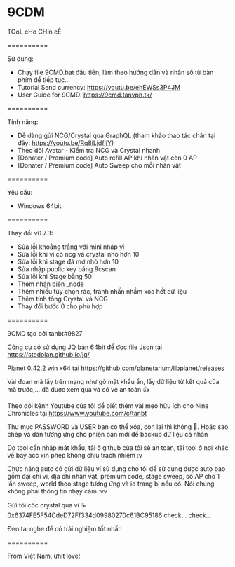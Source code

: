 # 9CDM
TOoL cHo CHín cÊ

==========

Sử dụng:
- Chạy file 9CMD.bat đầu tiên, làm theo hướng dẫn và nhấn số từ bàn phím để tiếp tục...
- Tutorial Send currency: https://youtu.be/ehEWSs3P4JM
- User Guide for 9CMD: https://9cmd.tanvpn.tk/

==========

Tính năng:
- Dễ dàng gửi NCG/Crystal qua GraphQL (tham khảo thao tác chân tại đây: https://youtu.be/Rq8iLjdfIjY)
- Theo dõi Avatar - Kiểm tra NCG và Crystal nhanh
- [Donater / Premium code] Auto refill AP khi nhân vật còn 0 AP
- [Donater / Premium code] Auto Sweep cho mỗi nhân vật

==========

Yêu cầu:
- Windows 64bit

==========

Thay đổi v0.7.3:
- Sửa lỗi khoẳng trắng với mini nhập ví
- Sửa lỗi khi ví có ncg và crystal nhỏ hơn 10
- Sửa lỗi khi stage đã mở nhỏ hơn 10
- Sửa nhập public key bằng 9cscan
- Sửa lỗi khi Stage bằng 50
- Thêm nhận biến _node
- Thêm nhiều tùy chọn rác, tránh nhấn nhầm xóa hết dữ liệu
- Thêm tính tổng Crystal và NCG
- Thay đổi bước 0 cho phù hợp

==========

9CMD tạo bởi tanbt#9827

Công cụ có sử dụng JQ bản 64bit để đọc file Json tại https://stedolan.github.io/jq/

Planet 0.42.2 win x64 tại https://github.com/planetarium/libplanet/releases

Vài đoạn mã lấy trên mạng như gõ mật khẩu ẩn, lấy dữ liệu từ kết quả của mã trước,... đã được xem qua và có vẻ an toàn 👍

Theo dõi kênh Youtube của tôi để biết thêm vài mẹo hữu ích cho Nine Chronicles tại https://www.youtube.com/c/tanbt

Thư mục PASSWORD và USER bạn có thể xóa, còn lại thì không 🐧. Hoặc sao chép và dán tương ứng cho phiên bản mới để backup dữ liệu cá nhân

Do tool cần nhập mật khẩu, tải ở github của tôi sẽ an toàn, tải tool ở nơi khác về bay acc xin phép không chịu trách nhiệm :v

Chức năng auto có gửi dữ liệu ví sử dụng cho tôi để sử dụng được auto bao gồm đại chỉ ví, địa chỉ nhân vật, premium code, stage sweep, số AP cho 1 lần sweep, world theo stage tương ứng và id trang bị nếu có. Nói chung không phải thông tin nhạy cảm :vv

Gửi tôi cốc crystal qua ví ☕ 0x6374FE5F54CdeD72Ff334d09980270c61BC95186 check... check...

Đeo tai nghe để có trải nghiệm tốt nhất!

==========

From Việt Nam, ưhit love!